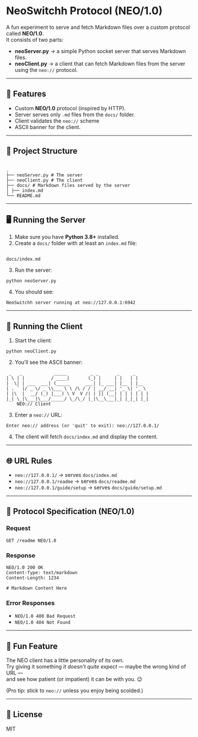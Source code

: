 # NeoSwitchh Protocol (NEO/1.0)

A fun experiment to serve and fetch Markdown files over a custom protocol called **NEO/1.0**.  
It consists of two parts:

- **neoServer.py** → a simple Python socket server that serves Markdown files.
- **neoClient.py** → a client that can fetch Markdown files from the server using the `neo://` protocol.

---

## 🚀 Features

- Custom **NEO/1.0** protocol (inspired by HTTP).
- Server serves only `.md` files from the `docs/` folder.
- Client validates the `neo://` scheme
- ASCII banner for the client.

---

## 📂 Project Structure

```

.
├── neoServer.py # The server
├── neoClient.py # The client
├── docs/ # Markdown files served by the server
│ ├── index.md
└── README.md

```

---

## 🖥️ Running the Server

1. Make sure you have **Python 3.8+** installed.
2. Create a `docs/` folder with at least an `index.md` file:

```

docs/index.md

```

3. Run the server:

```
python neoServer.py
```

4. You should see:

```
NeoSwitchh server running at neo://127.0.0.1:6942
```

---

## 📡 Running the Client

1. Start the client:

```
python neoClient.py
```

2. You’ll see the ASCII banner:

```
 _   _            _____         _ _       _     _
| \ | |          / ____|       (_) |     | |   | |
|  \| | ___  ___| (_____      ___| |_ ___| |__ | |__
| . ` |/ _ \/ _ \\___ \ \ /\ / / | __/ __| '_ \| '_ \
| |\  |  __/ (_) |___) \ V  V /| | || (__| | | | | | |
|_| \_|\___|\___/_____/ \_/\_/ |_|\__\___|_| |_|_| |_|
    NEO:// Client
```

3. Enter a `neo://` URL:

```
Enter neo:// address (or 'quit' to exit): neo://127.0.0.1/
```

4. The client will fetch `docs/index.md` and display the content.

---

## 🌐 URL Rules

- `neo://127.0.0.1/` → serves `docs/index.md`
- `neo://127.0.0.1/readme` → serves `docs/readme.md`
- `neo://127.0.0.1/guide/setup` → serves `docs/guide/setup.md`

---

## 📑 Protocol Specification (NEO/1.0)

### Request

```
GET /readme NEO/1.0
```

### Response

```
NEO/1.0 200 OK
Content-Type: text/markdown
Content-Length: 1234

# Markdown Content Here
```

### Error Responses

- `NEO/1.0 400 Bad Request`
- `NEO/1.0 404 Not Found`

---

## 🤯 Fun Feature

The NEO client has a little personality of its own.  
Try giving it something _it doesn’t quite expect_ — maybe the wrong kind of URL —  
and see how patient (or impatient) it can be with you. 😉

(Pro tip: stick to `neo://` unless you enjoy being scolded.)

---

## 📜 License

MIT
